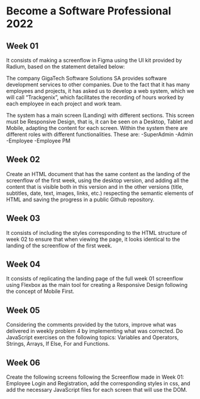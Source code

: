 # Become a Software Professional 2022

## Week 01
It consists of making a screenflow in Figma using the UI kit provided by Radium, based on the statement detailed below:

The company GigaTech Software Solutions SA provides software development services to other companies. Due to the fact that it has many employees and projects, it has asked us to develop a web system, which we will call “Trackgenix”, which facilitates the recording of hours worked by each employee in each project and work team.

The system has a main screen (Landing) with different sections.
This screen must be Responsive Design, that is, it can be seen on a Desktop, Tablet and Mobile, adapting the content for each screen.
Within the system there are different roles with different functionalities. These are:
-SuperAdmin
-Admin
-Employee
-Employee PM

## Week 02
Create an HTML document that has the same content as the landing of the screenflow of the first week, using the desktop version, and adding all the content that is visible both in this version and in the other versions (title, subtitles, date, text, images, links, etc.) respecting the semantic elements of HTML and saving the progress in a public Github repository.

## Week 03
It consists of including the styles corresponding to the HTML structure of week 02 to ensure that when viewing the page, it looks identical to the landing of the screenflow of the first week.

## Week 04
It consists of replicating the landing page of the full week 01 screenflow using Flexbox as the main tool for creating a Responsive Design following the concept of Mobile First.

## Week 05
Considering the comments provided by the tutors, improve what was delivered in weekly problem 4 by implementing what was corrected.
Do JavaScript exercises on the following topics: Variables and Operators, Strings, Arrays, If Else, For and Functions.

## Week 06
Create the following screens following the Screenflow made in Week 01: Employee Login and Registration, add the corresponding styles in css, and add the necessary JavaScript files for each screen that will use the DOM.